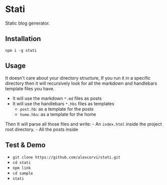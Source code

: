 # Stati

Static blog generator.

## Installation

```
npm i -g stati
```


## Usage

It doesn't care about your directory structure, If you run it in a specific directory then it will recursively look for all the markdown and handlebars template files you have.

- It will use the markdown `*.md` files as posts
- It will use the handlebars `*.hbs` files as templates
    - `post.hb`: as a template for the posts
    - `home.hbs`: as a template for the home


Then It will parse all those files and write:
    - An `index.html` inside the project root directory.
    - All the posts inside 

## Test & Demo

- `git clone https://github.com/alexcorvi/stati.git`
- `cd stati`
- `npm link`
- `cd sample`
- `stati`